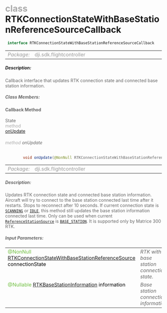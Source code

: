 <div class="article"><h1 ><font color="#AAA">class </font>RTKConnectionStateWithBaseStationReferenceSourceCallback</h1></div>

~~~java
 interface RTKConnectionStateWithBaseStationReferenceSourceCallback 
~~~

<html><table class="table-supportedby"><tr valign="top"><td width=15%><font color="#999"><i>Package:</i></td><td width=85%><font color="#999">dji.sdk.flightcontroller</td></tr></table></html>



##### Description:



<font color="#666">Callback interface that updates RTK connection state and connected base station information.



##### Class Members:



#### Callback Method

<div class="api-row" id="djirtk_rtkconnectionstatewithbasestationreferencesourcecallbackinterface_onupdate"><div class="api-col left">State</div><div class="api-col middle" style="color:#AAA">method</div><div class="api-col right"><a class="trigger" href="#djirtk_rtkconnectionstatewithbasestationreferencesourcecallbackinterface_onupdate_inline">onUpdate</a></div></div><div class="inline-doc" id="djirtk_rtkconnectionstatewithbasestationreferencesourcecallbackinterface_onupdate_inline"

><div class="article"><h6 ><font color="#AAA">method </font>onUpdate</h6></div>

~~~java
        void onUpdate(@NonNull RTKConnectionStateWithBaseStationReferenceSource connectionState, @Nullable RTKBaseStationInformation information)
~~~

<html><table class="table-supportedby"><tr valign="top"><td width=15%><font color="#999"><i>Package:</i></td><td width=85%><font color="#999">dji.sdk.flightcontroller</td></tr></table></html>



##### Description:



<font color="#666">Updates RTK connection state and connected base station information. Aircraft will try to connect to the base station  connected last time after it restarts. Stops to reconnect after 10 seconds. If current connection state  is <code><a href="/Components/RTK/DJIRTK.html#djirtk_djirtkconnectionstatewithbasestationreferencesource_aircraftrtkscanning">SCANNING</a></code> or <code><a href="/Components/RTK/DJIRTK.html#djirtk_djirtkconnectionstatewithbasestationreferencesource_aircraftrtkidle">IDLE</a></code>,  this method still updates the base station information connected last time. Only can be used when current <code><a href="/Components/RTK/DJIRTK.html#djirtk_djirtkreferencestationsource">ReferenceStationSource</a></code>  is <code><a href="/Components/RTK/DJIRTK.html#djirtk_djirtkreferencestationsource_groundsystem">BASE_STATION</a></code>. It is supported only by Matrice 300 RTK.



##### Input Parameters:

<html><table class="table-inline-parameters"><tr valign="top"><td><font color="#70BF41">@NonNull <a href="/Components/RTK/DJIRTK.html#djirtk_djirtkconnectionstatewithbasestationreferencesource">RTKConnectionStateWithBaseStationReferenceSource</a> <font color="#000">connectionState</td><td><font color="#666"><i>RTK with base station connection state.</i></td></tr><tr valign="top"><td><font color="#70BF41">@Nullable <a href="/Components/RTK/DJIRTK_DJIRTKBaseStationInformation.html#djirtk_djirtkbasestationinformation">RTKBaseStationInformation</a> <font color="#000">information</td><td><font color="#666"><i>Base station connection information.</i></td></tr></table></html></div>


